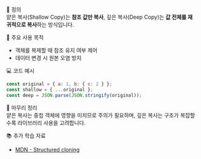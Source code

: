 📘 정의  
얕은 복사(Shallow Copy)는 **참조 값만 복사**, 깊은 복사(Deep Copy)는 **값 전체를 재귀적으로 복사**하는 방식입니다.

🎯 주요 사용 목적  
- 객체를 복제할 때 참조 유지 여부 제어  
- 데이터 변경 시 원본 오염 방지

💻 코드 예시  
```js
const original = { a: 1, b: { c: 2 } };
const shallow = { ...original };
const deep = JSON.parse(JSON.stringify(original));
```

🧩 마무리 정리  
얕은 복사는 중첩 객체에 영향을 미치므로 주의가 필요하며, 깊은 복사는 구조가 복잡할수록 라이브러리 사용을 고려합니다.

📚 추가 학습 자료  
- [MDN - Structured cloning](https://developer.mozilla.org/ko/docs/Web/API/Web_Workers_API/Structured_clone_algorithm)
